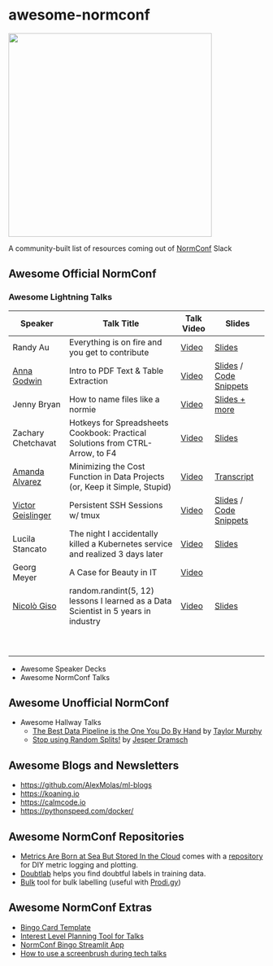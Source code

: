 # awesome-normconf


<img src="NormConf_Logo.png" data-canonical-src="https://gyazo.com/eb5c5741b6a9a16c692170a41a49c858.png" width="400" height="400" />

A community-built list of resources coming out of [NormConf](https://normconf.com/) Slack


## Awesome Official NormConf

### Awesome Lightning Talks 

| Speaker | Talk Title | Talk Video | Slides | 
|---------|------------|------------|--------|
|Randy Au         | Everything is on fire and you get to contribute | [Video](https://youtu.be/-6sS3wVYpM8)          | [Slides](https://docs.google.com/presentation/d/1hmtZ1Hpm2M4lEEEHfVWl6-zX_aVhdjQQ5JxK8dUzqPM/edit?usp=sharing)        |
|[Anna Godwin](https://annagodwin.com/)         | Intro to PDF Text & Table Extraction | [Video](https://www.youtube.com/watch?v=rB_yaWEHhtM)          |  [Slides](https://github.com/annagodwin/normconf-intro-pdf/blob/main/NormConf%20Intro%20PDF%20Extraction.pdf)  / [Code Snippets](https://github.com/annagodwin/normconf-intro-pdf/blob/main/README.md)    |
|Jenny Bryan | How to name files like a normie | [Video](https://youtu.be/ES1LTlnpLMk) |  [Slides + more](https://github.com/jennybc/how-to-name-files) |
|Zachary Chetchavat| Hotkeys for Spreadsheets Cookbook: Practical Solutions from CTRL-Arrow, to F4 | [Video](https://www.youtube.com/watch?v=HF0F4H8BNsE)|[Slides](https://docs.google.com/presentation/d/1lK-fz0t154UkB5NoyKmNFArbDfHGmGTtgE-5GifveQQ/edit?usp=sharing)|
|[Amanda Alvarez](https://gecky.me/about/)         | Minimizing the Cost Function in Data Projects (or, Keep it Simple, Stupid) | [Video](https://www.youtube.com/watch?v=Z-xnFdtCL0o)            |[Transcript](https://gecky.me/posts/lightning-talk/)        |
|[Victor Geislinger](https://github.com/MrGeislinger) | Persistent SSH Sessions w/ tmux | [Video](https://www.youtube.com/watch?v=vRhe4QYrXfM) |[Slides](https://docs.google.com/presentation/d/1Sq-zKNoDYf3AWM6qaUnFmeue5EsKJAKfPm-EZlG7TnI/edit?usp=sharing) / [Code Snippets](https://gist.github.com/MrGeislinger/45253dc84d61c48c6a63abc8acb423aa) |
| Lucila Stancato        | The night I accidentally killed a Kubernetes service and realized 3 days later | [Video](https://www.youtube.com/watch?v=gYk32uHcL6E)           |    [Slides](https://github.com/normconf/awesome-normconf/blob/main/slides/lightning-talk-lucila-stancato.pdf)    |
| Georg Meyer | A Case for Beauty in IT | [Video](https://youtu.be/B6H4ZFawoNE) |        |
|[Nicolò Giso](https://www.nicologiso.com/essays/bio/)         | random.randint(5, 12) lessons I learned as a Data Scientist in 5 years in industry | [Video](https://www.youtube.com/watch?v=_nvgKmedPfw)           | [Slides](https://drive.google.com/file/d/1T7iZcSIT0NNBZoAr9hAPXfGpr3aZJZDF/view?usp=sharing)        |
|         |            |        |
|         |            |        |
|         |            |        |
|         |            |        |
|         |            |        |
|         |            |        |
|         |            |        |
|         |            |        |
|         |            |        |

+ Awesome Speaker Decks
+ Awesome NormConf Talks

## Awesome Unofficial NormConf

+ Awesome Hallway Talks
  + [The Best Data Pipeline is the One You Do By Hand](https://youtu.be/sHD1O1L2Uu4) by [Taylor Murphy](https://twitter.com/tayloramurphy)
  + [Stop using Random Splits!](https://youtu.be/Wyazme2GOlA) by [Jesper Dramsch](https://tech.lgbt/@jesper)

## Awesome Blogs and Newsletters

+ https://github.com/AlexMolas/ml-blogs
+ https://koaning.io
+ https://calmcode.io
+ https://pythonspeed.com/docker/

## Awesome NormConf Repositories

+ [Metrics Are Born at Sea But Stored In the Cloud](https://www.youtube.com/watch?v=JANC6DNJC0o) comes with a [repository](https://github.com/luis-mueller/normconf-2022) for DIY metric logging and plotting.
+ [Doubtlab](https://github.com/koaning/doubtlab/) helps you find doubtful labels in training data. 
+ [Bulk](https://github.com/koaning/bulk) tool for bulk labelling (useful with [Prodi.gy](https://prodi.gy/))

## Awesome NormConf Extras

+ [Bingo Card Template](https://docs.google.com/document/d/16DbU2xWBabk-R2FqmpAlOJoPqEnToxQ5qDJiVQu9NKI/edit?usp=sharing)
+ [Interest Level Planning Tool for Talks](https://docs.google.com/spreadsheets/d/1IFB8oEnyceZQCCubdD5k4ToARZ4nV822alHFSl9nMus/edit?usp=sharing)
+ [NormConf Bingo Streamlit App](https://normconf-bingo.streamlit.app/)
+ [How to use a screenbrush during tech talks](https://calmcode.io/content/draw.html)
